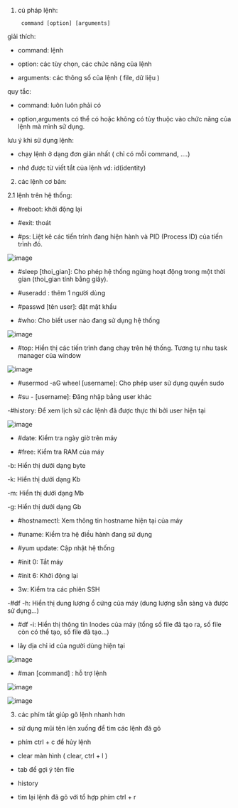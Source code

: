 1. cú pháp lệnh:

        command [option] [arguments]

giải thích:

- command: lệnh

- option: các tùy chọn, các chức năng của lệnh

- arguments: các thông số của lệnh ( file, dữ liệu )
  
quy tắc: 

- command: luôn luôn phải có

- option,arguments có thể có hoặc không có tùy thuộc vào chức năng của lệnh mà mình sử dụng.
  
lưu ý khi sử dụng lệnh:

- chạy lệnh ở dạng đơn giản nhất ( chỉ có mỗi command, ....)

- nhớ được từ viết tắt của lệnh  vd: id(identity)
  
2. các lệnh cơ bản:

2.1 lệnh trên hệ thống:

- #reboot: khởi động lại

- #exit: thoát 

- #ps: Liệt kê các tiến trình đang hiện hành và PID (Process ID) của tiến trình đó.

![image](https://user-images.githubusercontent.com/95491130/181222640-4059094a-ec01-4ff6-90a0-cbcdfea2de0b.png)

- #sleep [thoi_gian]: Cho phép hệ thống ngừng hoạt động trong một thời gian (thoi_gian tính bằng giây).

- #useradd : thêm 1 người dùng

- #passwd [tên user]: đặt mật khẩu

- #who: Cho biết user nào đang sử dụng hệ thống

![image](https://user-images.githubusercontent.com/95491130/181222569-0a2788a0-519d-4dbe-94c5-7c13747b3afb.png)

- #top: Hiển thị các tiến trình đang chạy trên hệ thống. Tương tự nhu task manager của window

![image](https://user-images.githubusercontent.com/95491130/181222805-14d16199-e2e5-4a1a-98c3-9f2633c9e9d9.png)

- #usermod -aG wheel [username]: Cho phép user sử dụng quyền sudo

- #su - [username]: Đăng nhập bằng user khác

-#history: Để xem lịch sử các lệnh đã được thực thi bởi user hiện tại

![image](https://user-images.githubusercontent.com/95491130/181223352-97a91472-f4ff-4405-ae0b-b1945d4b5f59.png)

- #date: Kiểm tra ngày giờ trên máy

- #free: Kiểm tra RAM của máy

-b: Hiển thị dưới dạng byte

-k: Hiển thị dưới dạng Kb

-m: Hiển thị dưới dạng Mb

-g: Hiển thị dưới dạng Gb

- #hostnamectl: Xem thông tin hostname hiện tại của máy

- #uname: Kiểm tra hệ điều hành đang sử dụng

- #yum update: Cập nhật hệ thống

- #init 0: Tắt máy

- #init 6: Khởi động lại

- 3w: Kiểm tra các phiên SSH

-#df -h: Hiển thị dung lượng ổ cứng của máy (dung lượng sẵn sàng và được sử dụng...)

- #df -i: Hiển thị thông tin Inodes của máy (tổng số file đã tạo ra, số file còn có thể tạo, số file đã tạo...)

- lây dịa chỉ id của người dùng hiện tại

![image](https://user-images.githubusercontent.com/95491130/181147179-9cf5e2f6-7f6d-4c7b-b8c2-575cce3a186e.png)

- #man [command] : hỗ trợ lệnh
                         
 ![image](https://user-images.githubusercontent.com/95491130/181148269-bb72c28f-dd7d-4ce0-a721-976d36dd606f.png)

 ![image](https://user-images.githubusercontent.com/95491130/181148348-f3131993-38ce-47cb-a5f1-d9eda10553a9.png)
 

3. các phím tắt giúp gõ lệnh nhanh hơn

- sử dụng mũi tên lên xuống để tìm các lệnh đã gõ

- phím ctrl + c để hủy lệnh

- clear màn hình ( clear, ctrl + l )

- tab để gợi ý tên file

- history

- tìm lại lệnh đã gõ với tổ hợp phím ctrl + r

